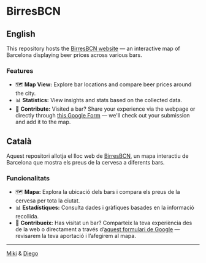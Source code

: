 # BirresBCN

## English

This repository hosts the [BirresBCN website](https://birresbcn.github.io/) — an interactive map of Barcelona displaying beer prices across various bars.


### Features
- 🗺️ **Map View:** Explore bar locations and compare beer prices around the city.
- 📊 **Statistics:** View insights and stats based on the collected data.
- 🍻 **Contribute:** Visited a bar? Share your experience via the webpage or directly through [this Google Form](https://forms.gle/uKCZcvZNR6xTuZHCA) — we'll check out your submission and add it to the map.


## Català
Aquest repositori allotja el lloc web de [BirresBCN](https://birresbcn.github.io/), un mapa interactiu de Barcelona que mostra els preus de la cervesa a diferents bars.

### Funcionalitats
- 🗺️ **Mapa:** Explora la ubicació dels bars i compara els preus de la cervesa per tota la ciutat.
- 📊 **Estadístiques:** Consulta dades i gràfiques basades en la informació recollida.
- 🍻 **Contribueix:** Has visitat un bar? Comparteix la teva experiència des de la web o directament a través d’[aquest formulari de Google](https://forms.gle/uKCZcvZNR6xTuZHCA) — revisarem la teva aportació i l’afegirem al mapa.

---
[Miki](https://martinezmiquel.cargo.site/) & [Diego](https://diegonti.github.io)